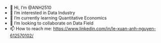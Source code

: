 - 👋 Hi, I’m @ANH2510
- 👀 I’m interested in Data Industry
- 🌱 I’m currently learning Quantitative Economics
- 💞️ I’m looking to collaborate on Data Field
- 📫 How to reach me: https://www.linkedin.com/in/le-xuan-anh-nguyen-612570102/

<!---
ANH2510/ANH2510 is a ✨ special ✨ repository because its `README.md` (this file) appears on your GitHub profile.
You can click the Preview link to take a look at your changes.
--->
